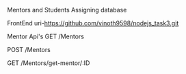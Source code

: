 Mentors and Students Assigning database

FrontEnd uri-https://github.com/vinoth9598/nodejs_task3.git

Mentor Api's
GET         /Mentors

POST         /Mentors

GET         /Mentors/get-mentor/:ID 
